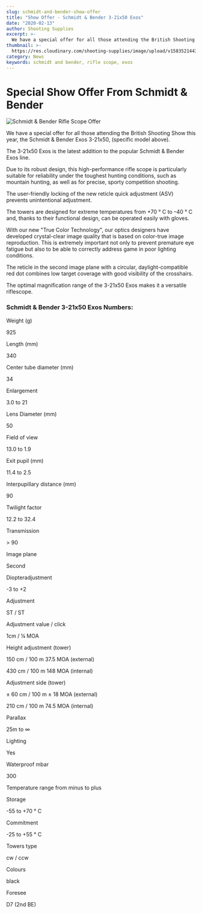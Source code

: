 ```yaml
---
slug: schmidt-and-bender-show-offer
title: "Show Offer - Schmidt & Bender 3-21x50 Exos"
date: "2020-02-13"
author: Shooting Supplies
excerpt: >-
  We have a special offer for all those attending the British Shooting Show this year.
thumbnail: >-
  https://res.cloudinary.com/shooting-supplies/image/upload/v1583521443/Blog/Schimdt-Bender-Show-Offer-FB.png
category: News
keywords: schmidt and bender, rifle scope, exos
---
```


# **Special Show Offer From Schmidt & Bender**

![Schmidt & Bender Rifle Scope Offer](https://res.cloudinary.com/shooting-supplies/image/upload/v1583521443/Blog/Schimdt-Bender-Show-Offer-FB.png)

We have a special offer for all those attending the British Shooting Show this year, the Schmidt & Bender Exos 3-21x50, (specific model above).

The 3-21x50 Exos is the latest addition to the popular Schmidt & Bender Exos line.

Due to its robust design, this high-performance rifle scope is particularly suitable for reliability under the toughest hunting conditions, such as mountain hunting, as well as for precise, sporty competition shooting.

The user-friendly locking of the new reticle quick adjustment (ASV) prevents unintentional adjustment.

The towers are designed for extreme temperatures from +70 ° C to –40 ° C and, thanks to their functional design, can be operated easily with gloves.

With our new "True Color Technology", our optics designers have developed crystal-clear image quality that is based on color-true image reproduction. This is extremely important not only to prevent premature eye fatigue but also to be able to correctly address game in poor lighting conditions.

The reticle in the second image plane with a circular, daylight-compatible red dot combines low target coverage with good visibility of the crosshairs.

The optimal magnification range of the 3-21x50 Exos makes it a versatile riflescope.

### Schmidt & Bender 3-21x50 Exos Numbers:

Weight (g)

925

Length (mm)

340

Center tube diameter (mm)

34

Enlargement

3.0 to 21

Lens Diameter (mm)

50

Field of view

13.0 to 1.9

Exit pupil (mm)

11.4 to 2.5

Interpupillary distance (mm)

90

Twilight factor

12.2 to 32.4

Transmission

\> 90

Image plane

Second

Diopteradjustment

\-3 to +2

Adjustment

ST / ST

Adjustment value / click

1cm / ¼ MOA

Height adjustment (tower)

150 cm / 100 m 37.5 MOA (external)

430 cm / 100 m 148 MOA (internal)

Adjustment side (tower)

± 60 cm / 100 m ± 18 MOA (external)

210 cm / 100 m 74.5 MOA (internal)

Parallax

25m to ∞

Lighting

Yes

Waterproof mbar

300

Temperature range from minus to plus

Storage

\-55 to +70 ° C

Commitment

\-25 to +55 ° C

Towers type

cw / ccw

Colours

black

Foresee

D7 (2nd BE)
